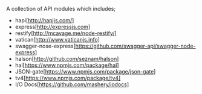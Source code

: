 A collection of API modules which includes;

- hapi[http://hapijs.com/]
- express[http://expressjs.com]
- restify[http://mcavage.me/node-restify/]
- vatican[http://www.vaticanjs.info]
- swagger-nose-express[https://github.com/swagger-api/swagger-node-express]
- halson[http://github.com/seznam/halson]
- hal[https://www.npmjs.com/package/hal]
- JSON-gate[https://www.npmjs.com/package/json-gate]
- tv4[https://www.npmjs.com/package/tv4]
- I/O Docs[https://github.com/mashery/iodocs]
